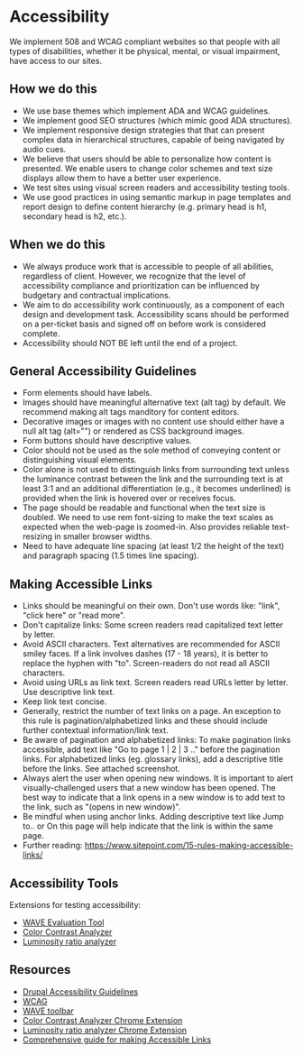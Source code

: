 # Accessibility

We implement 508 and WCAG compliant websites so that people with all types of disabilities, whether it be physical, mental, or visual impairment, have access to our sites.

## How we do this

- We use base themes which implement ADA and WCAG guidelines.
- We implement good SEO structures (which mimic good ADA structures).
- We implement responsive design strategies that that can present complex data in hierarchical structures, capable of being navigated by audio cues.
- We believe that users should be able to personalize how content is presented. We enable users to change color schemes and text size displays allow them to have a better user experience.
- We test sites using visual screen readers and accessibility testing tools.
- We use good practices in using semantic markup in page templates and report design to define content hierarchy (e.g. primary head is h1, secondary head is h2, etc.).

## When we do this

- We always produce work that is accessible to people of all abilities, regardless of client. However, we recognize that the level of accessibility compliance and prioritization can be influenced by budgetary and contractual implications.
- We aim to do accessibility work continuously, as a component of each design and development task. Accessibility scans should be performed on a per-ticket basis and signed off on before work is considered complete.
- Accessibility should NOT BE left until the end of a project.

## General Accessibility Guidelines

- Form elements should have labels.
- Images should have meaningful alternative text (alt tag) by default. We recommend making alt tags manditory for content editors.
- Decorative images or images with no content use should either have a null alt tag (alt="") or rendered as CSS background images.
- Form buttons should have descriptive values.
- Color should not be used as the sole method of conveying content or distinguishing visual elements.
- Color alone is not used to distinguish links from surrounding text unless the luminance contrast between the link and the surrounding text is at least 3:1 and an additional differentiation (e.g., it becomes underlined) is provided when the link is hovered over or receives focus.
- The page should be readable and functional when the text size is doubled. We need to use rem font-sizing to make the text scales as expected when the web-page is zoomed-in. Also provides reliable text-resizing in smaller browser widths.
- Need to have adequate line spacing (at least 1/2 the height of the text) and paragraph spacing (1.5 times line spacing).

## Making Accessible Links

- Links should be meaningful on their own. Don't use words like: "link", "click here" or "read more".
- Don't capitalize links: Some screen readers read capitalized text letter by letter.
- Avoid ASCII characters. Text alternatives are recommended for ASCII smiley faces. If a link involves dashes (17 - 18 years), it is better to replace the hyphen with "to". Screen-readers do not read all ASCII characters.
- Avoid using URLs as link text. Screen readers read URLs letter by letter. Use descriptive link text.
- Keep link text concise.
- Generally, restrict the number of text links on a page. An exception to this rule is pagination/alphabetized links and these should include further contextual information/link text.
- Be aware of pagination and alphabetized links: To make pagination links accessible, add text like "Go to page 1 | 2 | 3 .." before the pagination links. For alphabetized links (eg. glossary links), add a descriptive title before the links. See attached screenshot.
- Always alert the user when opening new windows. It is important to alert visually-challenged users that a new window has been opened. The best way to indicate that a link opens in a new window is to add text to the link, such as "(opens in new window)".
- Be mindful when using anchor links. Adding descriptive text like Jump to.. or On this page will help indicate that the link is within the same page.
- Further reading: <https://www.sitepoint.com/15-rules-making-accessible-links/>

## Accessibility Tools

Extensions for testing accessibility:

- [WAVE Evaluation Tool](https://chrome.google.com/webstore/detail/wave-evaluation-tool/jbbplnpkjmmeebjpijfedlgcdilocofh)
- [Color Contrast Analyzer](https://chrome.google.com/webstore/detail/color-contrast-analyzer/dagdlcijhfbmgkjokkjicnnfimlebcll)
- [Luminosity ratio analyzer](https://chrome.google.com/webstore/detail/wcag-luminosity-contrast/lllpnmpooomecmbmijbmbikaacgfdagi)

## Resources

- [Drupal Accessibility Guidelines](https://drupal.org/node/1637990)
- [WCAG](http://www.w3.org/WAI/intro/wcag)
- [WAVE toolbar](http://wave.webaim.org/toolbar/)
- [Color Contrast Analyzer Chrome Extension](https://chrome.google.com/webstore/detail/color-contrast-analyzer/dagdlcijhfbmgkjokkjicnnfimlebcll)
- [Luminosity ratio analyzer Chrome Extension](https://chrome.google.com/webstore/detail/wcag-luminosity-contrast/lllpnmpooomecmbmijbmbikaacgfdagi)
- [Comprehensive guide for making Accessible Links](https://www.sitepoint.com/15-rules-making-accessible-links/)
